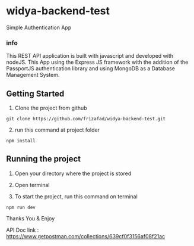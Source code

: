 # widya-backend-test

Simple Authentication App

### info
This REST API application is built with javascript and developed with nodeJS.
This App using the Express JS framework with the addition of the PassportJS authentication library and using MongoDB as a Database Management System.

## Getting Started

1. Clone the project from github
```
git clone https://github.com/frizafad/widya-backend-test.git
```

2. run this command at project folder

```
npm install
```

## Running the project

1. Open your directory where the project is stored

2. Open terminal 

3. To start the project, run this command on terminal

```
npm run dev
```

Thanks You & Enjoy

API Doc link : https://www.getpostman.com/collections/639cf0f3156af08f21ac
